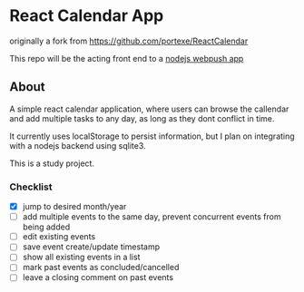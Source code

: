 # React Calendar App

originally a fork from <https://github.com/portexe/ReactCalendar>

This repo will be the acting front end to a [nodejs webpush app](https://github.com/guites/webpush-notifications-nodejs)

## About

A simple react calendar application, where users can browse the callendar and add multiple tasks to any day, as long as they dont conflict in time.

It currently uses localStorage to persist information, but I plan on integrating with a nodejs backend using sqlite3.

This is a study project.

### Checklist

- [x] jump to desired month/year
- [ ] add multiple events to the same day, prevent concurrent events from being added
- [ ] edit existing events
- [ ] save event create/update timestamp
- [ ] show all existing events in a list
- [ ] mark past events as concluded/cancelled
- [ ] leave a closing comment on past events
